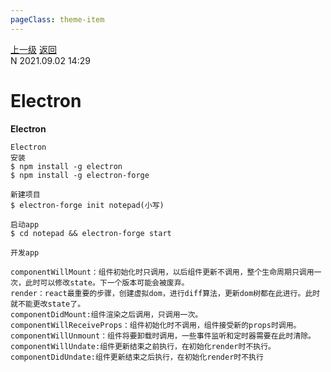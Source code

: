 ```yaml
---
pageClass: theme-item
---
```

<div class="extend-header">
    <div class="info">
        <div class="record">
            <a class="back" href="./">上一级</a>
            <a class="back" href="./">返回</a>
        </div>        
        <div class="mini">
            <span>N 2021.09.02 14:29</span>
        </div>
    </div>
    <div class="content"></div>
</div>
<div class="content-header">
<h1>Electron</h1><strong>Electron</strong>
</div>
<div class="static-content">

```
Electron
安装
$ npm install -g electron
$ npm install -g electron-forge

新建项目
$ electron-forge init notepad(小写)

启动app
$ cd notepad && electron-forge start

开发app

componentWillMount：组件初始化时只调用，以后组件更新不调用，整个生命周期只调用一次，此时可以修改state。下一个版本可能会被废弃。
render：react最重要的步骤，创建虚拟dom，进行diff算法，更新dom树都在此进行。此时就不能更改state了。
componentDidMount:组件渲染之后调用，只调用一次。
componentWillReceiveProps：组件初始化时不调用，组件接受新的props时调用。
componentWillUnmount：组件将要卸载时调用，一些事件监听和定时器需要在此时清除。
componentWillUndate:组件更新结束之前执行，在初始化render时不执行。
componentDidUndate:组件更新结束之后执行，在初始化render时不执行







```

</div>